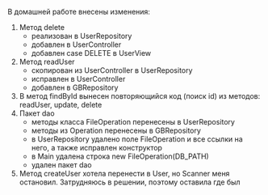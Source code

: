 В домашней работе внесены изменения:
1. Метод delete
    * реализован в UserRepository
    * добавлен в UserController
    * добавлен case DELETE в UserView
2. Метод readUser
    * скопирован из UserController в UserRepository
    * исправлен в UserController
    * добавлен в GBRepository   
3. В метод findById вынесен повторяющийся код (поиск id) из методов: readUser, update, delete
4. Пакет dao
    * методы класса FileOperation перенесены в UserRepository
    * методы из Operation перенесены в GBRepository 
    * в UserRepository удалено поле FileOperation и все ссылки на него, а также исправлен конструктор
    * в Main удалена строка new FileOperation(DB_PATH)
    * удален пакет dao
5. Метод createUser хотела перенести в User, но Scanner меня остановил. Затрудняюсь в решении, поэтому оставила где был
